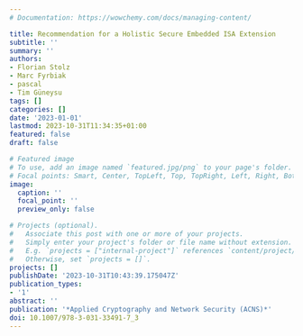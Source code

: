 ```yaml
---
# Documentation: https://wowchemy.com/docs/managing-content/

title: Recommendation for a Holistic Secure Embedded ISA Extension
subtitle: ''
summary: ''
authors:
- Florian Stolz
- Marc Fyrbiak
- pascal
- Tim Güneysu
tags: []
categories: []
date: '2023-01-01'
lastmod: 2023-10-31T11:34:35+01:00
featured: false
draft: false

# Featured image
# To use, add an image named `featured.jpg/png` to your page's folder.
# Focal points: Smart, Center, TopLeft, Top, TopRight, Left, Right, BottomLeft, Bottom, BottomRight.
image:
  caption: ''
  focal_point: ''
  preview_only: false

# Projects (optional).
#   Associate this post with one or more of your projects.
#   Simply enter your project's folder or file name without extension.
#   E.g. `projects = ["internal-project"]` references `content/project/deep-learning/index.md`.
#   Otherwise, set `projects = []`.
projects: []
publishDate: '2023-10-31T10:43:39.175047Z'
publication_types:
- '1'
abstract: ''
publication: '*Applied Cryptography and Network Security (ACNS)*'
doi: 10.1007/978-3-031-33491-7_3
---
```

